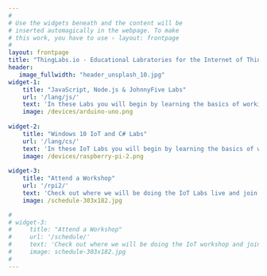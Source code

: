 ```yaml
---
#
# Use the widgets beneath and the content will be
# inserted automagically in the webpage. To make
# this work, you have to use › layout: frontpage
#
layout: frontpage
title: "ThingLabs.io - Educational Labratories for the Internet of Things"
header:
   image_fullwidth: "header_unsplash_10.jpg"
widget-1:
    title: "JavaScript, Node.js & JohnnyFive Labs"
    url: '/lang/js/'
    text: 'In these Labs you will begin by learning the basics of working with micro-controllers and sensors, and move on to connecting them to the Internet. You will learn how to leverage Cloud IoT services to collect data and control devices and use advanced services like machine learning and analytics to discover insights using your <em>Things</em>.'
    image: /devices/arduino-uno.png
    
widget-2:
    title: "Windows 10 IoT and C# Labs"
    url: '/lang/cs/'
    text: 'In these IoT Labs you will begin by learning the basics of working with Windows 10 IoT Core connected to sensors and devices. You will move on to connecting the device to the Cloud. You will learn how to leverage Microsoft Azure services to collect data and control devices and use advanced services like analytics and machine learningto discover insights using your <em>Things</em>.'
    image: /devices/raspberry-pi-2.png
    
widget-3:
    title: "Attend a Workshop"
    url: '/rpi2/'
    text: 'Check out where we will be doing the IoT Labs live and join us for a fun filled few hours to build a Thing connected to Microsoft Azure.'
    image: /schedule-303x182.jpg

#
# widget-3:
#     title: "Attend a Workshop"
#     url: '/schedule/'
#     text: 'Check out where we will be doing the IoT workshop and join us for a fun filled few hours.'
#     image: schedule-303x182.jpg
#
---
```


